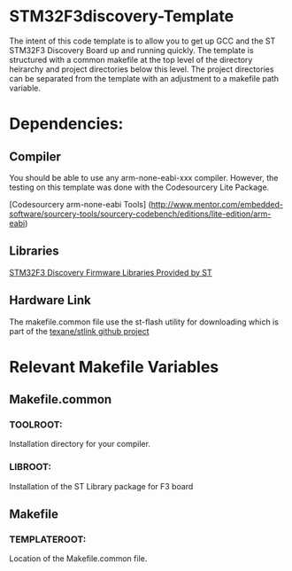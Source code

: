 STM32F3discovery-Template
=========================

The intent of this code template is to allow you to get up GCC and the ST STM32F3 Discovery Board up and running quickly. The template is structured with a common makefile at the top level of the directory heirarchy and project directories below this level. The project directories can be separated from the template with an adjustment to a makefile path variable. 

# Dependencies: 
## Compiler
You should be able to use any arm-none-eabi-xxx compiler. However, the testing on this template was done with the Codesourcery Lite Package. 

[Codesourcery arm-none-eabi Tools] (http://www.mentor.com/embedded-software/sourcery-tools/sourcery-codebench/editions/lite-edition/arm-eabi)

## Libraries
[STM32F3 Discovery Firmware Libraries Provided by ST](http://www.st.com/internet/com/SOFTWARE_RESOURCES/SW_COMPONENT/FIRMWARE/stm32f3discovery_fw.zip)

## Hardware Link
The makefile.common file use the st-flash utility for downloading which is part of the [texane/stlink github project](https://github.com/texane/stlink)

# Relevant Makefile Variables
## Makefile.common
### TOOLROOT:
Installation directory for your compiler. 
### LIBROOT:
Installation of the ST Library package for F3 board

## Makefile
### TEMPLATEROOT:
Location of the Makefile.common file. 






